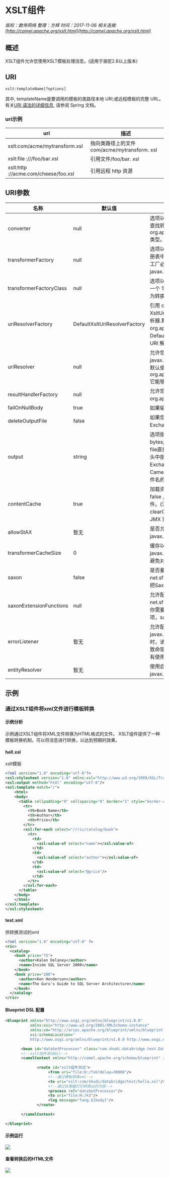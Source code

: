 # XSLT组件

*版权：数帝网络*
*整理：方辉*
*时间：2017-11-06*
*相关连接:[http://camel.apache.org/xslt.html](http://camel.apache.org/xslt.html)*

## 概述
XSLT组件允许您使用XSLT模板处理消息。(适用于骆驼2.8以上版本)

## URI

```
xslt:templateName[?options]
```

其中, templateName是要调用的模板的类路径本地 URI;或远程模板的完整 URL。有关[URI 语法的详细信息](https://docs.spring.io/spring/docs/2.5.x/javadoc-api/org/springframework/core/io/DefaultResourceLoader.html), 请参阅 Spring 文档。

### uri示例

uri|描述
----|----
xslt:com/acme/mytransform.xsl|指向类路径上的文件 com/acme/mytransform. xsl
xslt:file :///foo/bar.xsl|引用文件/foo/bar. xsl
xslt:http ://acme.com/cheese/foo.xsl|引用远程 http 资源

## URI参数

名称|默认值|描述
----|----|----
converter|null|选项以替代默认的XmlConverter。将在注册表中查找转换器。所提供的转换必须为org.apache.camel.converter.jaxp.XmlConverter 类型。
transformerFactory|null|选项以替代默认的TransformerFactory。将在注册表中查找 transformerFactory。所提供的转换工厂必须是 javax.xml.transform.TransformerFactory 型的。
transformerFactoryClass|null|选项以替代默认的TransformerFactory。将创建一个 TransformerFactoryClass 实例并将其设置为转换器。
uriResolverFactory|DefaultXsltUriResolverFactory|引用 org.apache.camel.component.xslt. XsltUriResolverFactory每个端点创建一个 URI 解析器.默认实现返回org.apache.camel.component.xslt.的实例 DefaultXsltUriResolverFactory , 它创建默认的 URI 解析程序 org.apache.camel.builder.xml。
uriResolver|null|允许您使用自定义javax.xml.transformation.URIResolver。骆驼将默认使用它自己的实现org.apache.camel.builder.xml.XsltUriResolver , 它能够从类路径加载。
resultHandlerFactory|null|允许您使用一个定制的org.apache.camel.builder.xml。
failOnNullBody|true|如果输入正文为 null, 是否引发异常。
deleteOutputFile|false|如果您有output=file, 则此选项指示在处理Exchange时是否应删除输出文件。
output|string|选项指定要使用的输出类型。可能的值有:string, bytes, DOM, file。前三选项都是基于内存的, 其中file直接流到java.io.File。对于file ,必须在 "in" 标头中指定文件名, 并使用键Exchange.XSLT_FILE_NAME , 这也是CamelXsltFileName。还必须事先创建任何通向文件名的路径, 否则在运行时会引发异常。
contentCache|true|加载资源内容 (样式表文件) 的缓存。如果设置为false , 则将在每个消息处理中重新加载样式表文件。(注意: 从骆驼 2.9可以使用clearCachedStylesheet操作强制在运行时通过 JMX 重新加载缓存样式表。)
allowStAX|暂无|是否允许使用StAX作为javax.xml.transform.Source。
transformerCacheSize|0|缓存以供重用的javax.xml.transform.Transformer对象的数目, 以避免对Template.newTransformer()的调用。
saxon|false|是否要把Saxon作为转换。如果启用,那么类net.sf.saxon.TransformerFactoryImpl。你需要把Saxon添加到类路径中。
saxonExtensionFunctions|null|允许配置一个或多个自定义net.sf.saxon.lib.ExtensionFunctionDefinition。你需要把Saxon添加到类路径中。通过设置这个选项，saxon选项将被自动地显示出来。
errorListener|暂无|允许配置使用一个定制的javax.xml.transform.ErrorListener。在这样做时，请注意，默认的错误侦听器会捕获任何错误或致命错误，并将信息存储在交换器中，因为属性没有使用。所以只在特殊用例中使用这个选项。
entityResolver|暂无|使用自定义org.xml.sax.EntityResolver 与 javax.xml.transform.sax.SAXSource。

## 示例

### 通过XSLT组件将xml文件进行模板转换

#### 示例分析
示例通过XSLT组件将XML文件转换为HTML格式的文件。
XSLT组件提供了一种模板转换机制，可以将消息进行转换，以达到预期的效果。

#### hell.xsl
xslt模板

```xml
<?xml version="1.0" encoding="utf-8"?>
<xsl:stylesheet version="1.0" xmlns:xsl="http://www.w3.org/1999/XSL/Transform">
<xsl:output method="html" encoding="utf-8"/>
<xsl:template match="/">
    <html>
    <body>
      <table cellpadding="0" cellspacing="0" border="1" style="border-collapse:collapse;font-size:14px;">
        <tr>
          <th>Book Name</th>
          <th>Author</th>
          <th>Price</th>
        </tr>
        <xsl:for-each select="//ric/catalog/book">
          <tr>
            <td>
              <xsl:value-of select="name"></xsl:value-of>
            </td>
            <td>
              <xsl:value-of select="author"></xsl:value-of>
            </td>
            <td>
              <xsl:value-of select="@price"/>
            </td>
          </tr>
        </xsl:for-each>
      </table>
    </body>
    </html>
</xsl:template>
</xsl:stylesheet>
```

#### test.xml
供转换测试的xml

```xml
<?xml version="1.0" encoding="utf-8" ?>
<ric>
  <catalog>
    <book price="75">
      <author>Kalen Delaney</author>
      <name>Inside SQL Server 2000</name>
    </book>
    <book price="200">
      <author>Ken Henderson</author>
      <name>The Guru's Guide to SQL Server Architecture</name>
    </book>
  </catalog>
</ric>
```

#### Blueprint DSL 配置

```xml
<blueprint xmlns="http://www.osgi.org/xmlns/blueprint/v1.0.0"
           xmlns:xsi="http://www.w3.org/2001/XMLSchema-instance"
           xmlns:cm="http://aries.apache.org/blueprint/xmlns/blueprint-cm/v1.0.0"
           xsi:schemaLocation="
           http://www.osgi.org/xmlns/blueprint/v1.0.0 http://www.osgi.org/xmlns/blueprint/v1.0.0/blueprint.xsd">
		   
	   <bean id="dataSetProcessor" class="com.shudi.databridge.test.DataSetProcessor"/> 
	   <!--xslt组件测试dsl-->
	   <camelContext xmlns="http://camel.apache.org/schema/blueprint" id="xslt组件测试环境">	
	   
	          <route id="xslt组件测试">
			       <from uri="file:H:/fxk?delay=30000"/>
                   <!--通过模板转换xml-->
				   <to uri="xslt:com/shudi/databridge/test/hello.xsl"/>
                   <!--通过处理器打印转换出的内容-->
                   <process ref="dataSetProcessor"/>	
                   <to uri="file:H:/k3"/>				   
			       <log message="fang.${body}"/>
              </route> 
			  
	   </camelContext>
	   	
</blueprint>
```
#### 示例运行
![](./images/TIM截图20171106154459.png)

#### 查看转换后的HTML文件
![](./images/TIM截图20171106155526.png)






